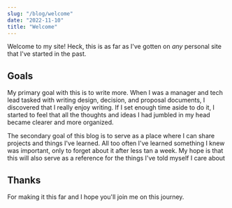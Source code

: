 ```yaml
---
slug: "/blog/welcome"
date: "2022-11-10"
title: "Welcome"
---
```


Welcome to my site! Heck, this is as far as I've gotten on _any_ personal site that I've started in the past.

## Goals

My primary goal with this is to write more. When I was a manager and tech lead tasked with writing design, decision, and proposal documents, I discovered that I really enjoy writing. If I set enough time aside to do it, I started to feel that all the thoughts and ideas I had jumbled in my head became clearer and more organized.

The secondary goal of this blog is to serve as a place where I can share projects and things I've learned. All too often I've learned something I knew was important, only to forget about it after less tan a week. My hope is that this will also serve as a reference for the things I've told myself I care about

## Thanks

For making it this far and I hope you'll join me on this journey.